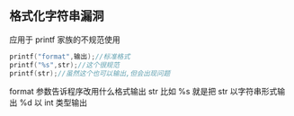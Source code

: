 ## 格式化字符串漏洞
应用于 printf 家族的不规范使用
```cpp
printf("format",输出);//标准格式
printf("%s",str);//这个很规范
printf(str);//虽然这个也可以输出,但会出现问题
```
format 参数告诉程序改用什么格式输出 str
比如 %s 就是把 str 以字符串形式输出
%d 以 int 类型输出
<!--stackedit_data:
eyJoaXN0b3J5IjpbLTE1NzIxMTE4OV19
-->